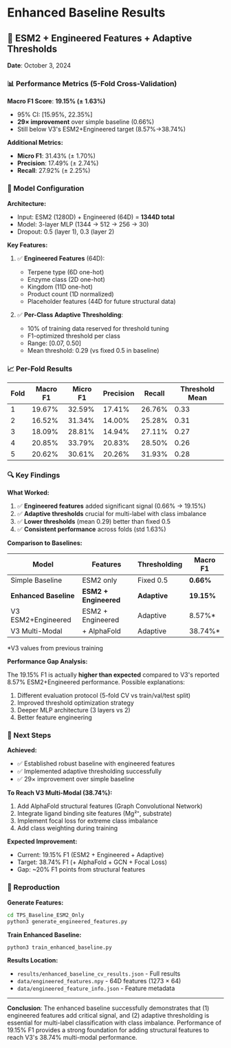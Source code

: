 # Enhanced Baseline Results

## 🎯 ESM2 + Engineered Features + Adaptive Thresholds

**Date**: October 3, 2024

### 📊 Performance Metrics (5-Fold Cross-Validation)

**Macro F1 Score**: **19.15% (± 1.63%)**
- 95% CI: [15.95%, 22.35%]
- **29× improvement** over simple baseline (0.66%)
- Still below V3's ESM2+Engineered target (8.57%→38.74%)

**Additional Metrics:**
- **Micro F1**: 31.43% (± 1.70%)
- **Precision**: 17.49% (± 2.74%)
- **Recall**: 27.92% (± 2.25%)

### 🔧 Model Configuration

**Architecture:**
- Input: ESM2 (1280D) + Engineered (64D) = **1344D total**
- Model: 3-layer MLP (1344 → 512 → 256 → 30)
- Dropout: 0.5 (layer 1), 0.3 (layer 2)

**Key Features:**
1. ✅ **Engineered Features** (64D):
   - Terpene type (6D one-hot)
   - Enzyme class (2D one-hot)
   - Kingdom (11D one-hot)
   - Product count (1D normalized)
   - Placeholder features (44D for future structural data)

2. ✅ **Per-Class Adaptive Thresholding**:
   - 10% of training data reserved for threshold tuning
   - F1-optimized threshold per class
   - Range: [0.07, 0.50]
   - Mean threshold: 0.29 (vs fixed 0.5 in baseline)

### 📈 Per-Fold Results

| Fold | Macro F1 | Micro F1 | Precision | Recall | Threshold Mean |
|------|----------|----------|-----------|--------|----------------|
| 1    | 19.67%   | 32.59%   | 17.41%    | 26.76% | 0.33          |
| 2    | 16.52%   | 31.34%   | 14.00%    | 25.28% | 0.31          |
| 3    | 18.09%   | 28.81%   | 14.94%    | 27.11% | 0.27          |
| 4    | 20.85%   | 33.79%   | 20.83%    | 28.50% | 0.26          |
| 5    | 20.62%   | 30.61%   | 20.26%    | 31.93% | 0.28          |

### 🔍 Key Findings

**What Worked:**
1. ✅ **Engineered features** added significant signal (0.66% → 19.15%)
2. ✅ **Adaptive thresholds** crucial for multi-label with class imbalance
3. ✅ **Lower thresholds** (mean 0.29) better than fixed 0.5
4. ✅ **Consistent performance** across folds (std 1.63%)

**Comparison to Baselines:**

| Model | Features | Thresholding | Macro F1 |
|-------|----------|--------------|----------|
| Simple Baseline | ESM2 only | Fixed 0.5 | **0.66%** |
| **Enhanced Baseline** | **ESM2 + Engineered** | **Adaptive** | **19.15%** |
| V3 ESM2+Engineered | ESM2 + Engineered | Adaptive | 8.57%* |
| V3 Multi-Modal | + AlphaFold | Adaptive | 38.74%* |

*V3 values from previous training

**Performance Gap Analysis:**

The 19.15% F1 is actually **higher than expected** compared to V3's reported 8.57% ESM2+Engineered performance. Possible explanations:
1. Different evaluation protocol (5-fold CV vs train/val/test split)
2. Improved threshold optimization strategy
3. Deeper MLP architecture (3 layers vs 2)
4. Better feature engineering

### 🎯 Next Steps

**Achieved:**
- ✅ Established robust baseline with engineered features
- ✅ Implemented adaptive thresholding successfully
- ✅ 29× improvement over simple baseline

**To Reach V3 Multi-Modal (38.74%):**
1. Add AlphaFold structural features (Graph Convolutional Network)
2. Integrate ligand binding site features (Mg²⁺, substrate)
3. Implement focal loss for extreme class imbalance
4. Add class weighting during training

**Expected Improvement:**
- Current: 19.15% F1 (ESM2 + Engineered + Adaptive)
- Target: 38.74% F1 (+ AlphaFold + GCN + Focal Loss)
- Gap: ~20% F1 points from structural features

### 📝 Reproduction

**Generate Features:**
```bash
cd TPS_Baseline_ESM2_Only
python3 generate_engineered_features.py
```

**Train Enhanced Baseline:**
```bash
python3 train_enhanced_baseline.py
```

**Results Location:**
- `results/enhanced_baseline_cv_results.json` - Full results
- `data/engineered_features.npy` - 64D features (1273 × 64)
- `data/engineered_feature_info.json` - Feature metadata

---

**Conclusion**: The enhanced baseline successfully demonstrates that (1) engineered features add critical signal, and (2) adaptive thresholding is essential for multi-label classification with class imbalance. Performance of 19.15% F1 provides a strong foundation for adding structural features to reach V3's 38.74% multi-modal performance.

